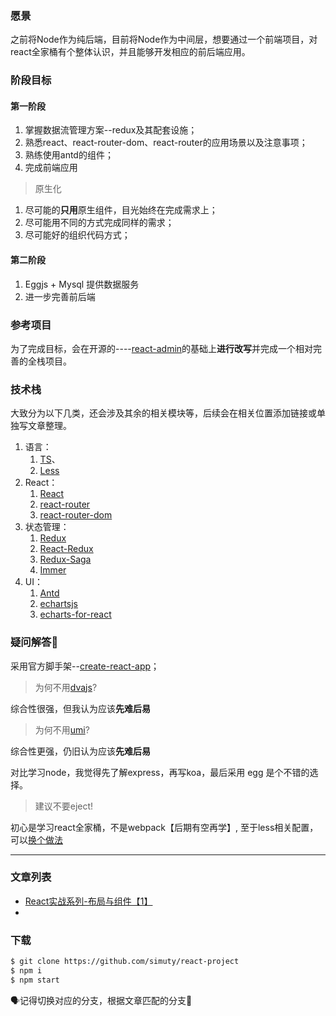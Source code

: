 ### 愿景
之前将Node作为纯后端，目前将Node作为中间层，想要通过一个前端项目，对react全家桶有个整体认识，并且能够开发相应的前后端应用。

### 阶段目标

#### 第一阶段

1. 掌握数据流管理方案--redux及其配套设施；
2. 熟悉react、react-router-dom、react-router的应用场景以及注意事项；
3. 熟练使用antd的组件；
4. 完成前端应用

> 原生化
1. 尽可能的**只用**原生组件，目光始终在完成需求上；
2. 尽可能用不同的方式完成同样的需求；
3. 尽可能好的组织代码方式；

#### 第二阶段

1. Eggjs + Mysql 提供数据服务
2. 进一步完善前后端

### 参考项目

为了完成目标，会在开源的----[react-admin](https://github.com/karakal-FET/react-admin)的基础上**进行改写**并完成一个相对完善的全栈项目。

### 技术栈

大致分为以下几类，还会涉及其余的相关模块等，后续会在相关位置添加链接或单独写文章整理。

1. 语言：
   1. [TS](https://www.tslang.cn/docs/handbook/basic-types.html)、
   2. [Less](http://lesscss.cn/)
2. React：
   1. [React](https://react.docschina.org/docs/getting-started.html)
   2. [react-router](https://react-guide.github.io/react-router-cn/)
   3. [react-router-dom](https://github.com/ReactTraining/react-router/tree/master/packages/react-router-dom)
3. 状态管理：
   1. [Redux](https://www.redux.org.cn/)
   2. [React-Redux](https://cn.redux.js.org/docs/react-redux/)
   3. [Redux-Saga](https://redux-saga-in-chinese.js.org/)
   4. [Immer](https://github.com/immerjs/immer)
4. UI：
   1. [Antd](https://ant.design/docs/resources-cn)
   2. [echartsjs](https://www.echartsjs.com/zh/option.html#title)
   3. [echarts-for-react](https://github.com/hustcc/echarts-for-react)

### 疑问解答🤔️

采用官方脚手架--[create-react-app](https://www.html.cn/create-react-app/docs/getting-started/)；

> 为何不用[dvajs](https://dvajs.com/guide/)?

综合性很强，但我认为应该**先难后易**

> 为何不用[umi](https://umijs.org/zh-CN/docs/getting-started)?

综合性更强，仍旧认为应该**先难后易**

对比学习node，我觉得先了解express，再写koa，最后采用 egg 是个不错的选择。

> 建议不要eject!

初心是学习react全家桶，不是webpack【后期有空再学】, 至于less相关配置，可以[换个做法](https://ant.design/docs/react/use-in-typescript-cn#%E8%87%AA%E5%AE%9A%E4%B9%89%E4%B8%BB%E9%A2%98)

---

### 文章列表

- [React实战系列-布局与组件【1】](https://simuty.com/2020/04/20React%E5%AE%9E%E6%88%98%E7%B3%BB%E5%88%97-%E5%B8%83%E5%B1%80%E4%B8%8E%E7%BB%84%E4%BB%B6/)
- 

### 下载

```bash
$ git clone https://github.com/simuty/react-project
$ npm i 
$ npm start
```

🗣记得切换对应的分支，根据文章匹配的分支🚩


